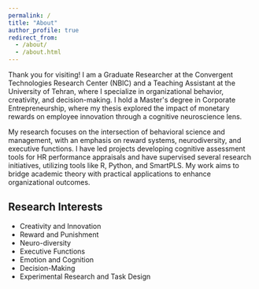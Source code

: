 ```yaml
---
permalink: /
title: "About"
author_profile: true
redirect_from: 
  - /about/
  - /about.html
---
```

Thank you for visiting! I am a Graduate Researcher at the Convergent Technologies Research Center (NBIC) and a Teaching Assistant at the University of Tehran, where I specialize in organizational behavior, creativity, and decision-making. I hold a Master's degree in Corporate Entrepreneurship, where my thesis explored the impact of monetary rewards on employee innovation through a cognitive neuroscience lens.

  My research focuses on the intersection of behavioral science and management, with an emphasis on reward systems, neurodiversity, and executive functions. I have led projects developing cognitive assessment tools for HR performance appraisals and have supervised several research initiatives, utilizing tools like R, Python, and SmartPLS. My work aims to bridge academic theory with practical applications to enhance organizational outcomes.

## Research Interests
- Creativity and Innovation
- Reward and Punishment
- Neuro-diversity
- Executive Functions
- Emotion and Cognition
- Decision-Making
- Experimental Research and Task Design
